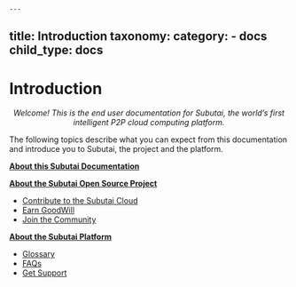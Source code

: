 	---
title: Introduction
taxonomy:
    category:
        - docs
child_type: docs
---

# Introduction

<p align="middle"><i>Welcome! This is the end user documentation for Subutai, the world’s first intelligent P2P cloud computing platform.</i></p>  

The following topics describe what you can expect from this documentation and introduce you to Subutai, the project and the platform.

**[About this Subutai Documentation](https://github.com/subutai-io/documentation/wiki/About-this-Subutai-Documentation)**  

**[About the Subutai Open Source Project](https://github.com/subutai-io/documentation/wiki/About-the-Subutai-Open-Source-Project)**
   * [Contribute to the Subutai Cloud](https://github.com/subutai-io/documentation/wiki/About-the-Subutai-Open-Source-Project#-contribute-to-the-subutai-cloud)    
   * [Earn GoodWill](https://github.com/subutai-io/documentation/wiki/About-the-Subutai-Open-Source-Project#-earn-goodwill)    
   * [Join the Community](https://github.com/subutai-io/documentation/wiki/About-the-Subutai-Open-Source-Project#-join-the-community)    

**[About the Subutai Platform](https://github.com/subutai-io/documentation/wiki/About-the-Subutai-Platform)**
   * [Glossary](https://github.com/subutai-io/documentation/wiki/Glossary)    
   * [FAQs](https://github.com/subutai-io/documentation/wiki/FAQs)    
   * [Get Support](https://github.com/subutai-io/documentation/wiki/Get-Support)    



